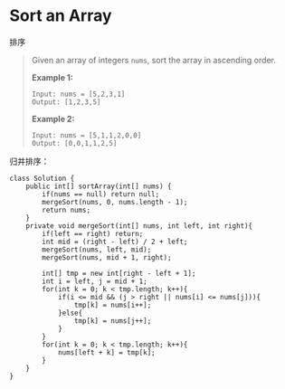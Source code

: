 # Sort an Array

排序

> Given an array of integers `nums`, sort the array in ascending order.
>
> &#x20;
>
> **Example 1:**
>
> ```
> Input: nums = [5,2,3,1]
> Output: [1,2,3,5]
> ```
>
> **Example 2:**
>
> ```
> Input: nums = [5,1,1,2,0,0]
> Output: [0,0,1,1,2,5]
> ```

归并排序：

```
class Solution {
    public int[] sortArray(int[] nums) {
        if(nums == null) return null;
        mergeSort(nums, 0, nums.length - 1);
        return nums;
    }
    private void mergeSort(int[] nums, int left, int right){
        if(left == right) return;
        int mid = (right - left) / 2 + left;
        mergeSort(nums, left, mid);
        mergeSort(nums, mid + 1, right);
        
        int[] tmp = new int[right - left + 1];
        int i = left, j = mid + 1;
        for(int k = 0; k < tmp.length; k++){
            if(i <= mid && (j > right || nums[i] <= nums[j])){
                tmp[k] = nums[i++];
            }else{
                tmp[k] = nums[j++];
            }
        }
        for(int k = 0; k < tmp.length; k++){
            nums[left + k] = tmp[k];
        }
    }
}
```
